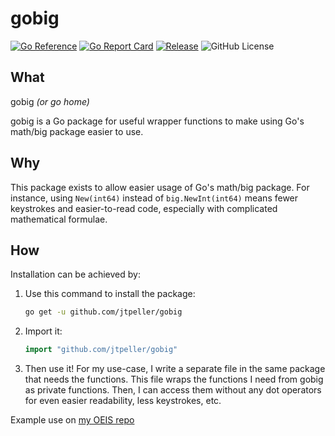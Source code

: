 # gobig

[![Go Reference](https://pkg.go.dev/badge/github.com/jtpeller/gobig.svg)](https://pkg.go.dev/github.com/jtpeller/gobig)
[![Go Report Card](https://goreportcard.com/badge/github.com/jtpeller/gobig)](https://goreportcard.com/report/github.com/jtpeller/gobig)
[![Release](https://img.shields.io/github/release/jtpeller/gobig.svg?style=flat-square)](https://github.com/jtpeller/gobig/releases)
![GitHub License](https://img.shields.io/github/license/jtpeller/gobig)

## What

gobig *(or go home)*

gobig is a Go package for useful wrapper functions to make using Go's math/big package easier to use.

## Why

This package exists to allow easier usage of Go's math/big package. For instance, using `New(int64)` instead of `big.NewInt(int64)` means fewer keystrokes and easier-to-read code, especially with complicated mathematical formulae.

## How

Installation can be achieved by:

1. Use this command to install the package:

    ```sh
    go get -u github.com/jtpeller/gobig
    ```

2. Import it:

    ```go
    import "github.com/jtpeller/gobig"
    ```

3. Then use it! For my use-case, I write a separate file in the same package that needs the functions. This file wraps the functions I need from gobig as private functions. Then, I can access them without any dot operators for even easier readability, less keystrokes, etc.

Example use on [my OEIS repo](https://github.com/jtpeller/OEIS/)
